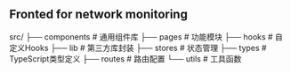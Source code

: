 ## Fronted for network monitoring

src/
├── components          # 通用组件库
├── pages               # 功能模块
├── hooks               # 自定义Hooks
├── lib                 # 第三方库封装
├── stores              # 状态管理
├── types               # TypeScript类型定义
├── routes              # 路由配置
└── utils               # 工具函数
